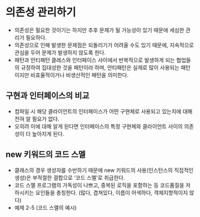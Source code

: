 # 의존성 관리하기
  - 의존성은 필요한 것이기는 하지만 추후 문제가 될 가능성이 있기 때문에 세심한 관리가 필요하다. 
  - 의존성으로 인해 발생한 문제점은 되돌리기가 어려울 수도 있기 때문에, 지속적으로 관심을 두어 문제가 발생하지 않도록 한다.
  - 패턴과 안티패턴
    클레스와 인터페이스 사이에서 반복적으로 발생하게 되는 협업들의 규정하여 집대성한 것을 패턴이라 하며, 
    안티패턴은 실제로 많이 사용되는 패턴이지만 비효율적이거나 비생산적인 패턴을 의미한다. 
    [](https://it-jin-developer.tistory.com/20)

## 구현과 인터페이스의 비교
  - 컴파일 시 해당 클라이언트의 인터페이스가 어떤 구현체로 사용되고 있는지에 대해 전혀 알 필요가 없다. 
  - 오히려 이에 대해 알게 된다면 인터페이스의 특정 구현체와 클라이언트 사이의 의존성이 더 높아지게 된다.

## new 키워드의 코드 스멜
  - 클래스의 경우 생성자를 수반하기 때문에 new 키워드의 사용(인스턴스의 직접적인 생성)은 부적절한 결합으로 ‘코드 스멜’로 취급한다.
  - 코드 스멜
    프로그램의 가독성이 나쁘고, 중복된 로직을 포함하는 등 코드품질을 저하시키는 요인들을 총칭한다. 
    (많다, 겹쳐있다, 이름이 어색하다, 객체지향적이지 않다)
  - 예제 2-5 (코드 스멜의 예시)
    
